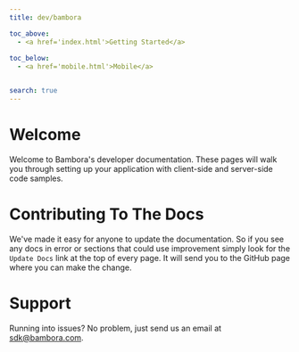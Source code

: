 ```yaml
---
title: dev/bambora

toc_above:
  - <a href='index.html'>Getting Started</a>
  
toc_below:
  - <a href='mobile.html'>Mobile</a>


search: true
---
```

# Welcome
Welcome to Bambora's developer documentation. These pages will walk you through setting up your application with client-side and server-side code samples.

# Contributing To The Docs

We've made it easy for anyone to update the documentation. So if you see any docs in error or sections that could use improvement simply look for the `Update Docs` link at the top of every page. It will send you to the GitHub page where you can make the change.


# Support
Running into issues? No problem, just send us an email at [sdk@bambora.com](mailto:sdk@bambora.com).